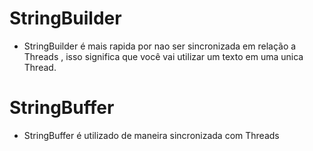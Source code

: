 # StringBuilder

  - StringBuilder é mais rapida por nao ser sincronizada em relação a Threads , 
  isso significa que você vai utilizar um texto em uma unica Thread.


# StringBuffer

 - StringBuffer é utilizado de maneira sincronizada com Threads 
